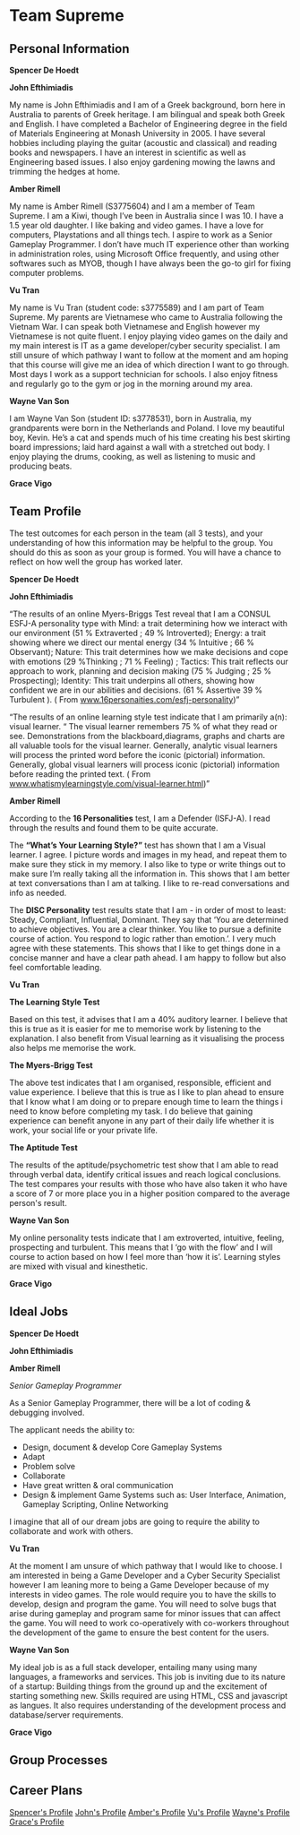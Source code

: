 # Team Supreme

## Personal Information

**Spencer De Hoedt**



**John Efthimiadis**

My name is John Efthimiadis and  I am of a  Greek background,  born here in Australia to parents of Greek heritage.  I am bilingual and speak both Greek and English.  I have completed a Bachelor of Engineering  degree in the field of Materials Engineering at Monash University in 2005.  I have several hobbies including playing the guitar (acoustic and classical) and reading books and newspapers.  I have an interest in scientific as well as Engineering based issues.  I also enjoy gardening mowing the lawns and trimming the hedges at home.

**Amber Rimell**

My name is Amber Rimell (S3775604) and I am a member of Team Supreme. I am a Kiwi, though I’ve been in Australia since I was 10. I have a 1.5 year old daughter. I like baking and video games. I have a love for computers, Playstations and all things tech. I aspire to work as a Senior Gameplay Programmer. I don’t have much IT experience other than working in administration roles, using Microsoft Office frequently, and using other softwares such as MYOB, though I have always been the go-to girl for fixing computer problems.

**Vu Tran**

My name is Vu Tran (student code: s3775589) and I am part of Team Supreme. My parents are Vietnamese who came to Australia following the Vietnam War. I can speak both Vietnamese and English however my Vietnamese is not quite fluent. I enjoy playing video games on the daily and my main interest is IT as a game developer/cyber security specialist. I am still unsure of which pathway I want to follow at the moment and am hoping that this course will give me an idea of which direction I want to go through. Most days I work as a support technician for schools. I also enjoy fitness and regularly go to the gym or jog in the morning around my area.

**Wayne Van Son**

I am Wayne Van Son (student ID: s3778531), born in Australia, my grandparents were born in the Netherlands and Poland.
I love my beautiful boy, Kevin. He’s a cat and spends much of his time creating his best skirting board impressions; laid hard against a wall with a stretched out body. I enjoy playing the drums, cooking, as well as listening to music and producing beats.


**Grace Vigo**



## Team Profile

The test outcomes for each person in the team (all 3 tests), and your understanding of how this information may be helpful to the group. You should do this as soon as your group is formed. You will have a chance to reflect on how well the group has worked later.

**Spencer De Hoedt**

**John Efthimiadis**

“The results of an online Myers-Briggs Test reveal  that I am a CONSUL ESFJ-A personality type with Mind: a trait determining how we interact with our environment (51 % Extraverted ; 49 % Introverted); Energy: a trait showing where we direct our mental energy (34 % Intuitive ; 66 % Observant); Nature: This trait determines how we make decisions and cope with emotions (29 %Thinking ; 71 % Feeling) ;  Tactics: This trait reflects our approach to work, planning and decision making (75 % Judging ; 25 % Prospecting); Identity: This trait underpins all others, showing how confident we are in our abilities and decisions. (61 % Assertive 39 % Turbulent ). ( From www.16personaities.com/esfj-personality)”

“The results of an online learning style test indicate that I am primarily a(n): visual learner. “ The visual learner remembers 75 % of what they read or see.  Demonstrations from the blackboard,diagrams, graphs and charts are all valuable tools for the visual learner.  Generally, analytic visual learners will process the printed word before the iconic (pictorial) information.  Generally, global visual learners will process iconic (pictorial) information before reading the printed text. ( From www.whatismylearningstyle.com/visual-learner.html)”


**Amber Rimell**

According to the **16 Personalities** test, I am a Defender (ISFJ-A). I read through the results and found them to be quite accurate.

The **“What’s Your Learning Style?”** test has shown that I am a Visual learner. I agree. I picture words and images in my head, and repeat them to make sure they stick in my memory. I also like to type or write things out to make sure I’m really taking all the information in.
This shows that I am better at text conversations than I am at talking. I like to re-read conversations and info as needed.

The **DISC Personality** test results state that I am - in order of most to least: Steady, Compliant, Influential, Dominant. They say that ‘You are determined to achieve objectives. You are a clear thinker. You like to pursue a definite course of action. You respond to logic rather than emotion.’. I very much agree with these statements.
This shows that I like to get things done in a concise manner and have a clear path ahead. I am happy to follow but also feel comfortable leading.

**Vu Tran**

**The Learning Style Test**

Based on this test, it advises that I am a 40% auditory learner. I believe that this is true as it is easier for me to memorise work by listening to the explanation. I also benefit from Visual learning as it visualising the process also helps me memorise the work.

**The Myers-Brigg Test**

The above test indicates that I am organised, responsible, efficient and value experience. I believe that this is true as I like to plan ahead to ensure that I know what I am doing or to prepare enough time to learn the things i need to know before completing my task. I do believe that gaining experience can benefit anyone in any part of their daily life whether it is work, your social life or your private life.

**The Aptitude Test**

The results of the aptitude/psychometric test show that I am able to read through verbal data, identify critical issues and reach logical conclusions. The test compares your results with those who have also taken it who have a score of 7 or more place you in a higher position compared to the average person's result.

**Wayne Van Son**

My online personality tests indicate that I am extroverted, intuitive, feeling, prospecting and turbulent. This means that I ‘go with the flow’ and I will course to action based on how I feel more than ‘how it is’.  Learning styles are mixed with visual and kinesthetic.

**Grace Vigo**


## Ideal Jobs


**Spencer De Hoedt**



**John Efthimiadis**



**Amber Rimell**

*Senior Gameplay Programmer*

As a Senior Gameplay Programmer, there will be a lot of coding & debugging involved.

The applicant needs the ability to:
- Design, document & develop Core Gameplay Systems
- Adapt
- Problem solve
- Collaborate
- Have great written & oral communication
- Design & implement Game Systems such as: User Interface, Animation, Gameplay Scripting, Online Networking

I imagine that all of our dream jobs are going to require the ability to collaborate and work with others. 

**Vu Tran**

At the moment I am unsure of which pathway that I would like to choose. I am interested in being a Game Developer and a Cyber Security Specialist however I am leaning more to being a Game Developer because of my interests in video games. The role would require you to have the skills to develop, design and program the game. You will need to solve bugs that arise during gameplay and program same for minor issues that can affect the game. You will need to work co-operatively with co-workers throughout the development of the game to ensure the best content for the users.

**Wayne Van Son**

My ideal job is as a full stack developer, entailing many using many languages, a frameworks and services. This job is inviting due to its nature of a startup: Building things from the ground up and the excitement of starting something new. 
Skills required are using HTML, CSS and javascript as langues. It also requires understanding of the development process and database/server requirements.


**Grace Vigo**

## Group Processes 

## Career Plans 

[Spencer's Profile]() [John's Profile](https://github.com/efthimiadis/my-profile)  [Amber's Profile](https://amberrimell.github.io/introtoitassessment/myprofile)  [Vu's Profile]()  [Wayne's Profile](https://waynevanson.github.io)  [Grace's Profile]()

